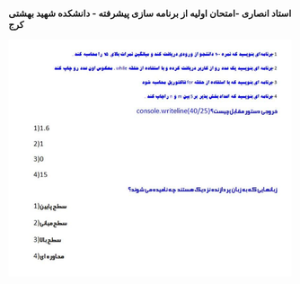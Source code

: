 ### استاد انصاری -امتحان اولیه از برنامه سازی پیشرفته - دانشکده شهید بهشتی کرج 


<img src="./img/question.jpg">